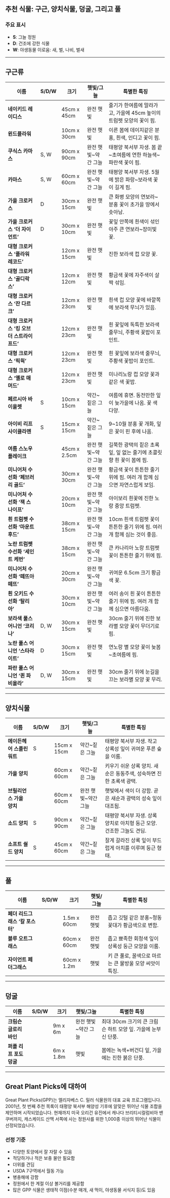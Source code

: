 ## 추천 식물: 구근, 양치식물, 덩굴, 그리고 풀

### 주요 표시

- **S**: 그늘 정원  
- **D**: 건조에 강한 식물  
- **W**: 야생동물 이로움: 새, 벌, 나비, 벌새  

---

## 구근류

| 이름                                         | S/D/W | 크기         | 햇빛/그늘                | 특별한 특징                                                                 |
|----------------------------------------------|-------|--------------|--------------------------|-----------------------------------------------------------------------------|
| **네이키드 레이디스**                        |       | 45cm x 45cm  | 완전 햇빛                | 줄기가 한여름에 말라가고, 가을에 45cm 높이의 트럼펫 모양의 꽃이 핌.         |
| **윈드플라워**                               |       | 10cm x 30cm  | 완전 햇빛                | 이른 봄에 데이지같은 분홍, 흰색, 인디고 꽃이 핌.                            |
| **쿠식스 카마스**                            | S, W  | 90cm x 90cm  | 완전 햇빛~약간 그늘      | 태평양 북서부 자생. 봄 끝~초여름에 연한 하늘색~파란색 꽃이 핌.               |
| **카마스**                                  | S, W  | 60cm x 60cm  | 완전 햇빛~약간 그늘      | 태평양 북서부 자생. 5월에 밝은 파랑~보라색 꽃이 길게 핌.                    |
| **가을 크로커스**                            | D     | 30cm x 15cm  | 완전 햇빛                | 큰 화병 모양의 연보라~분홍 꽃이 초가을 땅에서 솟아남.                        |
| **가을 크로커스 ‘더 자이언트’**              | D     | 30cm x 10cm  | 완전 햇빛                | 꽃잎 안쪽에 흰색이 섞인 아주 큰 연보라~장미빛 꽃.                           |
| **대형 크로커스 ‘플라워 레코드’**            |       | 12cm x 15cm  | 완전 햇빛                | 진한 보라색 컵 모양 꽃.                                                      |
| **대형 크로커스 ‘골디락스’**                 |       | 12cm x 12cm  | 완전 햇빛                | 황금색 꽃에 자주색이 살짝 섞임.                                              |
| **대형 크로커스 ‘잔 다르크’**                |       | 12cm x 23cm  | 완전 햇빛                | 흰색 컵 모양 꽃에 바깥쪽에 보라색 무늬가 있음.                               |
| **대형 크로커스 ‘킹 오브 더 스트라이프드’**  |       | 12cm x 23cm  | 완전 햇빛                | 흰 꽃잎에 독특한 보라색 줄무늬, 주황색 꽃밥이 포인트.                        |
| **대형 크로커스 ‘픽윅’**                     |       | 12cm x 23cm  | 완전 햇빛                | 흰 꽃잎에 보라색 줄무늬, 주황색 꽃밥이 포인트.                               |
| **대형 크로커스 ‘옐로 매머드’**              |       | 12cm x 23cm  | 완전 햇빛                | 미나리노랑 컵 모양 꽃과 같은 색 꽃밥.                                        |
| **페르시아 바이올렛**                        | S     | 10cm x 15cm  | 약간~짙은 그늘           | 여름에 휴면. 동전만한 잎이 늦가을에 나옴. 꽃 색 다양.                        |
| **아이비 리프 사이클라멘**                   | S     | 15cm x 15cm  | 약간~짙은 그늘           | 9~10월 분홍 꽃 개화, 잎은 꽃이 핀 후에 나옴.                                 |
| **여름 스노우플레이크**                      |       | 45cm x 2.5cm | 완전 햇빛~약간 그늘      | 길쭉한 광택의 짙은 초록잎, 잎 없는 줄기에 초콜릿 향 흰 꽃이 봄에 핌.          |
| **미니어처 수선화 ‘페브러리 골드’**          |       | 30cm x 30cm  | 완전 햇빛~약간 그늘      | 황금색 꽃이 튼튼한 줄기 위에 핌. 여러 개 함께 심으면 자연스럽게 보임.        |
| **미니어처 수선화 ‘잭 스나이프’**            |       | 20cm x 10cm  | 완전 햇빛~약간 그늘      | 아이보리 흰꽃에 진한 노랑 중앙 트럼펫.                                       |
| **흰 트럼펫 수선화 ‘마운트 후드’**           |       | 38cm x 15cm  | 완전 햇빛~약간 그늘      | 10cm 흰색 트럼펫 꽃이 튼튼한 줄기 위에 핌. 여러 개 함께 심는 것이 좋음.      |
| **노란 트럼펫 수선화 ‘세인트 케번’**         |       | 38cm x 15cm  | 완전 햇빛~약간 그늘      | 큰 카나리아 노랑 트럼펫 꽃이 튼튼한 줄기 위에 핌.                            |
| **미니어처 수선화 ‘떼뜨아떼뜨’**             |       | 20cm x 30cm  | 완전 햇빛~약간 그늘      | 귀여운 6.5cm 크기 황금색 꽃.                                                  |
| **흰 오키드 수선화 ‘탈리아’**                |       | 30cm x 10cm  | 완전 햇빛~약간 그늘      | 여러 송이 흰 꽃이 튼튼한 줄기 위에 핌. 여러 개 함께 심으면 아름다움.          |
| **보라색 풀스 어니언 ‘코리나’**              | D, W  | 30cm x 15cm  | 완전 햇빛                | 30cm 줄기 위에 진한 보라별 모양 꽃이 무더기로 핌.                             |
| **노란 풀스 어니언 ‘스타라이트’**            | D     | 30cm x 15cm  | 완전 햇빛                | 연노랑 별 모양 꽃이 늦봄~초여름에 핌.                                         |
| **파란 풀스 어니언 ‘퀸 파비올라’**           | D, W  | 30cm x 15cm  | 완전 햇빛                | 30cm 줄기 위에 눈길을 끄는 보라별 모양 꽃 무리.                               |

---

## 양치식물

| 이름                     | S/D/W | 크기       | 햇빛/그늘          | 특별한 특징                                                                 |
|--------------------------|-------|------------|--------------------|-----------------------------------------------------------------------------|
| **메이든헤어 스플린워트** | S     | 15cm x 15cm| 약간~짙은 그늘     | 태평양 북서부 자생. 작고 상록성 잎이 귀여운 푸른 숲을 이룸.                 |
| **가을 양치**            |       | 60cm x 60cm| 약간~짙은 그늘     | 키우기 쉬운 상록 양치. 새순은 동동주색, 성숙하면 진한 초록색 광택.           |
| **브릴리언스 가을 양치** |       | 60cm x 60cm| 완전 햇빛~약간 그늘| 햇빛에서 색이 더 강함. 곧은 새순과 광택의 성숙 잎이 대조됨.                 |
| **소드 양치**            | S     | 90cm x 90cm| 약간~짙은 그늘     | 태평양 북서부 자생. 상록 양치로 아치형 둥근 모양. 건조한 그늘도 견딤.         |
| **소프트 쉴드 양치**     | S     | 45cm x 60cm| 약간~짙은 그늘     | 잘게 갈라진 상록 잎이 부드럽게 아치를 이루며 둥근 형태.                      |

---

## 풀

| 이름                                 | S/D/W | 크기     | 햇빛/그늘  | 특별한 특징                                                                 |
|--------------------------------------|-------|----------|-----------|-----------------------------------------------------------------------------|
| **페더 리드그래스 ‘칼 포스터’**      |       | 1.5m x 60cm| 완전 햇빛 | 좁고 깃털 같은 분홍~청동 꽃대가 황금색으로 변함.                           |
| **블루 오트그래스**                  |       | 60cm x 60cm| 완전 햇빛 | 좁고 뾰족한 회청색 잎이 상록성 둥근 모양을 이룸.                           |
| **자이언트 페더그래스**              |       | 60cm x 1.2m| 햇빛      | 키 큰 풀로, 꿀색으로 마르는 큰 물방울 모양 씨앗이 특징.                    |

---

## 덩굴

| 이름                  | S/D/W | 크기      | 햇빛/그늘                | 특별한 특징                                                                 |
|-----------------------|-------|-----------|--------------------------|-----------------------------------------------------------------------------|
| **크림슨 글로리 바인**|       | 9m x 6m   | 완전 햇빛~약간 그늘      | 최대 30cm 크기의 큰 크림슨 하트 모양 잎. 가을에 눈부신 단풍.                |
| **퍼플 리프 포도 덩굴**|      | 6m x 1.8m | 햇빛                     | 봄에는 녹색+버건디 잎, 가을에는 진한 붉은 단풍.                            |

---

## Great Plant Picks에 대하여

Great Plant Picks(GPP)는 엘리자베스 C. 밀러 식물원의 대표 교육 프로그램입니다. 2001년, 첫 번째 추천 목록이 태평양 북서부 해양성 기후에 알맞은 뛰어난 식물 조합을 제안하며 시작되었습니다. 현재까지 미국 오리건 유진에서 캐나다 브리티시컬럼비아 밴쿠버까지, 캐스케이드 산맥 서쪽에 사는 정원사를 위한 1,000종 이상의 뛰어난 식물이 선정되었습니다.

### 선정 기준

- 다양한 토양에서 잘 자랄 수 있음
- 적당하거나 적은 보충 물만 필요함
- 더위를 견딤
- USDA 7구역에서 월동 가능
- 병충해에 강함
- 정원에서 한 계절 이상 볼거리를 제공함
- 많은 GPP 식물은 생태적 이점(수분 매개, 새 먹이, 야생동물 서식지 등)도 있음
